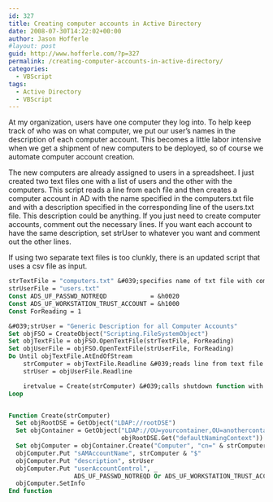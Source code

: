 ```yaml
---
id: 327
title: Creating computer accounts in Active Directory
date: 2008-07-30T14:22:02+00:00
author: Jason Hofferle
#layout: post
guid: http://www.hofferle.com/?p=327
permalink: /creating-computer-accounts-in-active-directory/
categories:
  - VBScript
tags:
  - Active Directory
  - VBScript
---
```

At my organization, users have one computer they log into. To help keep track of who was on what computer, we put our user’s names in the description of each computer account. This becomes a little labor intensive when we get a shipment of new computers to be deployed, so of course we automate computer account creation.

The new computers are already assigned to users in a spreadsheet. I just created two text files one with a list of users and the other with the computers. This script reads a line from each file and then creates a computer account in AD with the name specified in the computers.txt file and with a description specified in the corresponding line of the users.txt file. This description could be anything. If you just need to create computer accounts, comment out the necessary lines. If you want each account to have the same description, set strUser to whatever you want and comment out the other lines.

If using two separate text files is too clunkly, there is an updated script that uses a csv file as input.

```vb
strTextFile = "computers.txt" &#039;specifies name of txt file with computer names
strUserFile = "users.txt"
Const ADS_UF_PASSWD_NOTREQD            = &h0020
Const ADS_UF_WORKSTATION_TRUST_ACCOUNT = &h1000
Const ForReading = 1

&#039;strUser = "Generic Description for all Computer Accounts"
Set objFSO = CreateObject("Scripting.FileSystemObject")
Set objTextFile = objFSO.OpenTextFile(strTextFile, ForReading)
Set objUserFile = objFSO.OpenTextFile(strUserFile, ForReading)
Do Until objTextFile.AtEndOfStream
    strComputer = objTextFile.Readline &#039;reads line from text file
    strUser = objUserFile.Readline

    iretvalue = Create(strComputer) &#039;calls shutdown function with strComputer variable
Loop


Function Create(strComputer)
  Set objRootDSE = GetObject("LDAP://rootDSE")
  Set objContainer = GetObject("LDAP://OU=yourcontainer,OU=anothercontainer," & _
                               objRootDSE.Get("defaultNamingContext"))
  Set objComputer = objContainer.Create("Computer", "cn=" & strComputer)
  objComputer.Put "sAMAccountName", strComputer & "$"
  objComputer.Put "description", strUser
  objComputer.Put "userAccountControl", _
                  ADS_UF_PASSWD_NOTREQD Or ADS_UF_WORKSTATION_TRUST_ACCOUNT
  objComputer.SetInfo
End function
```
